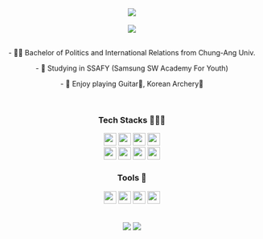 <div align="center">
<img src="https://capsule-render.vercel.app/api?type=transparent&color=timeAuto&height=100&section=header&text=Joopy-KR&fontSize=80" />
</div>

<br>

<div align="center">
<a href="https://www.instagram.com/kj_hyung/" target="_blank"><img src="https://img.shields.io/badge/Instagram-E4405F?style=flat-square&logo=Instagram&logoColor=white"/></a>
</div>

<div align="center">
    <br>
    <p>- 👨‍🎓 Bachelor of Politics and International Relations from Chung-Ang Univ.</p>
    <p>- 📖 Studying in SSAFY (Samsung SW Academy For Youth)</p>
    <p>- 🎈 Enjoy playing Guitar🎸, Korean Archery🏹</p>
</div>

<br>

<div align="center">
<h3>Tech Stacks 🧑🏻‍💻</h3>
<img src="https://img.shields.io/badge/Python-3776AB?style=flat-square&logo=Python&logoColor=white" height="25"/></a>
<img src="https://img.shields.io/badge/Django-092E20?style=flat-square&logo=django&logoColor=white" height="25"/></a>
<img src="https://img.shields.io/badge/SQLite-003B57?style=flat-square&logo=sqlite&logoColor=white" height="25"/></a>
<img src="https://img.shields.io/badge/Javascript-F7DF1E?style=flat-square&logo=javascript&logoColor=white" height="25"/></a>
<br>
<img src="https://img.shields.io/badge/Vue3-4FC08D?style=flat-square&logo=vuedotjs&logoColor=white" height="25"/></a>
<img src="https://img.shields.io/badge/Node.js-339933?style=flat-square&logo=nodedotjs&logoColor=white" height="25"/></a>
<img src="https://img.shields.io/badge/html5-E34F26?style=flat-square&logo=html5&logoColor=white" height="25"/></a>
<img src="https://img.shields.io/badge/css3-1572B6?style=flat-square&logo=css3&logoColor=white" height="25"/></a>
</div>

<div align="center">
<h3>Tools 🔧</h3>
<img src="https://img.shields.io/badge/Git-F05032?style=flat-square&logo=git&logoColor=white" height="25"/></a>
<img src="https://img.shields.io/badge/Visual%20Studio%20Code-007ACC?style=flat-square&logo=visualstudiocode&logoColor=white" height="25"/></a>
<img src="https://img.shields.io/badge/pycharm-006600?style=flat-square&logo=pycharm&logoColor=white" height="25"/></a>
<img src="https://img.shields.io/badge/Amazon%20Ec2-FF9900?style=flat-square&logo=amazonec2&logoColor=white" height="25"/></a>
</div>

<br>
<br>
<div align="center">
<img src="http://mazassumnida.wtf/api/v2/generate_badge?boj=kjhstar1124"> 
<img src="http://mazandi.herokuapp.com/api?handle=kjhstar1124&theme=warm"/>
</div>

